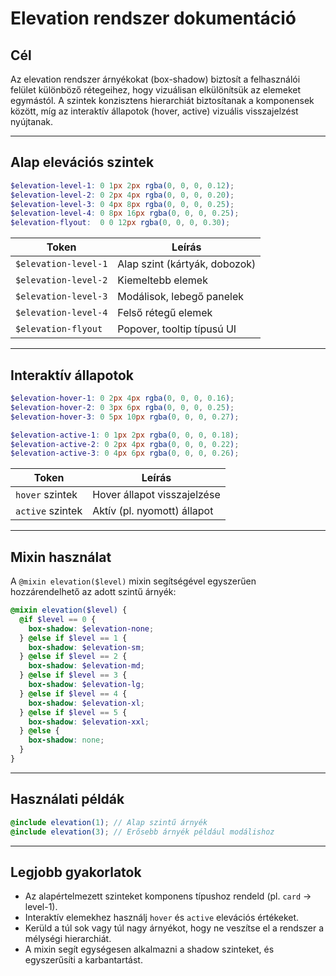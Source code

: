 # Elevation rendszer dokumentáció

## Cél

Az elevation rendszer árnyékokat (box-shadow) biztosít a felhasználói felület különböző rétegeihez, hogy vizuálisan elkülönítsük az elemeket egymástól. A szintek konzisztens hierarchiát biztosítanak a komponensek között, míg az interaktív állapotok (hover, active) vizuális visszajelzést nyújtanak.

----------

## Alap elevációs szintek

```scss
$elevation-level-1: 0 1px 2px rgba(0, 0, 0, 0.12);
$elevation-level-2: 0 2px 4px rgba(0, 0, 0, 0.20);
$elevation-level-3: 0 4px 8px rgba(0, 0, 0, 0.25);
$elevation-level-4: 0 8px 16px rgba(0, 0, 0, 0.25);
$elevation-flyout:  0 0 12px rgba(0, 0, 0, 0.30);
```

| Token              | Leírás                      |
|--------------------|-----------------------------|
| `$elevation-level-1` | Alap szint (kártyák, dobozok) |
| `$elevation-level-2` | Kiemeltebb elemek             |
| `$elevation-level-3` | Modálisok, lebegő panelek     |
| `$elevation-level-4` | Felső rétegű elemek           |
| `$elevation-flyout`  | Popover, tooltip típusú UI    |

----------

## Interaktív állapotok

```scss
$elevation-hover-1: 0 2px 4px rgba(0, 0, 0, 0.16);
$elevation-hover-2: 0 3px 6px rgba(0, 0, 0, 0.25);
$elevation-hover-3: 0 5px 10px rgba(0, 0, 0, 0.27);

$elevation-active-1: 0 1px 2px rgba(0, 0, 0, 0.18);
$elevation-active-2: 0 2px 4px rgba(0, 0, 0, 0.22);
$elevation-active-3: 0 4px 6px rgba(0, 0, 0, 0.26);
```

| Token                 | Leírás                         |
|-----------------------|--------------------------------|
| `hover` szintek       | Hover állapot visszajelzése     |
| `active` szintek      | Aktív (pl. nyomott) állapot     |

----------

## Mixin használat

A `@mixin elevation($level)` mixin segítségével egyszerűen hozzárendelhető az adott szintű árnyék:

```scss
@mixin elevation($level) {
  @if $level == 0 {
    box-shadow: $elevation-none;
  } @else if $level == 1 {
    box-shadow: $elevation-sm;
  } @else if $level == 2 {
    box-shadow: $elevation-md;
  } @else if $level == 3 {
    box-shadow: $elevation-lg;
  } @else if $level == 4 {
    box-shadow: $elevation-xl;
  } @else if $level == 5 {
    box-shadow: $elevation-xxl;
  } @else {
    box-shadow: none;
  }
}
```

----------

## Használati példák

```scss
@include elevation(1); // Alap szintű árnyék
@include elevation(3); // Erősebb árnyék például modálishoz
```

----------

## Legjobb gyakorlatok

- Az alapértelmezett szinteket komponens típushoz rendeld (pl. `card` → level-1).
- Interaktív elemekhez használj `hover` és `active` elevációs értékeket.
- Kerüld a túl sok vagy túl nagy árnyékot, hogy ne veszítse el a rendszer a mélységi hierarchiát.
- A mixin segít egységesen alkalmazni a shadow szinteket, és egyszerűsíti a karbantartást.